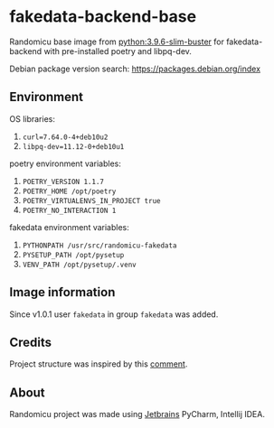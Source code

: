# fakedata-backend-base

Randomicu base image from [python:3.9.6-slim-buster](https://hub.docker.com/layers/python/library/python/3.9.6-slim-buster/images/sha256-fcfbcb15bc6bd589a7c4ce0000fd02b88ad3fc4a8360c272787944f69e2daf59?context=explore) for fakedata-backend with pre-installed poetry and libpq-dev.

Debian package version search: https://packages.debian.org/index

## Environment

OS libraries:
1. `curl=7.64.0-4+deb10u2`
2. `libpq-dev=11.12-0+deb10u1`

poetry environment variables:

1. `POETRY_VERSION 1.1.7`
2. `POETRY_HOME /opt/poetry`
3. `POETRY_VIRTUALENVS_IN_PROJECT true`
4. `POETRY_NO_INTERACTION 1`

fakedata environment variables:

1. `PYTHONPATH /usr/src/randomicu-fakedata`
2. `PYSETUP_PATH /opt/pysetup`
3. `VENV_PATH /opt/pysetup/.venv`

## Image information

Since v1.0.1 user `fakedata` in group `fakedata` was added.

## Credits

Project structure was inspired by this [comment](https://github.com/python-poetry/poetry/issues/1879#issuecomment-592133519).

## About

Randomicu project was made using [Jetbrains](https://www.jetbrains.com/?from=RandomicuQAAPI) PyCharm, Intellij IDEA.
